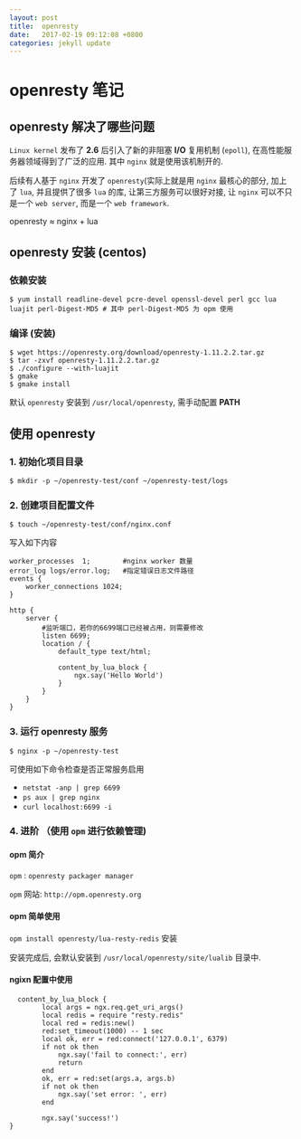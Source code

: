 ```yaml
---
layout: post
title:  openresty
date:   2017-02-19 09:12:08 +0800
categories: jekyll update
---
```


# openresty 笔记

## openresty 解决了哪些问题

`Linux kernel` 发布了 **2.6** 后引入了新的非阻塞 **I/O** 复用机制 (`epoll`), 在高性能服务器领域得到了广泛的应用. 其中 `nginx` 就是使用该机制开的.


后续有人基于 `nginx` 开发了 `openresty`(实际上就是用 `nginx` 最核心的部分, 加上了 `lua`, 并且提供了很多 `lua` 的库, 让第三方服务可以很好对接, 让 `nginx` 可以不只是一个 `web server`, 而是一个 `web framework`.

openresty ≈ nginx + lua


## openresty 安装 (centos)

### 依赖安装

```
$ yum install readline-devel pcre-devel openssl-devel perl gcc lua luajit perl-Digest-MD5 # 其中 perl-Digest-MD5 为 opm 使用
```

### 编译 (安装)

```
$ wget https://openresty.org/download/openresty-1.11.2.2.tar.gz
$ tar -zxvf openresty-1.11.2.2.tar.gz
$ ./configure --with-luajit
$ gmake
$ gmake install
```
默认 `openresty` 安装到 `/usr/local/openresty`, 需手动配置 **PATH**


## 使用 openresty

### 1. 初始化项目目录


```
$ mkdir -p ~/openresty-test/conf ~/openresty-test/logs
```

### 2. 创建项目配置文件

```
$ touch ~/openresty-test/conf/nginx.conf
```

写入如下内容

```nginx
worker_processes  1;        #nginx worker 数量
error_log logs/error.log;   #指定错误日志文件路径
events {
    worker_connections 1024;
}

http {
    server {
        #监听端口，若你的6699端口已经被占用，则需要修改
        listen 6699;
        location / {
            default_type text/html;

            content_by_lua_block {
                ngx.say('Hello World')
            }
        }
    }
}
```

### 3. 运行 openresty 服务

```
$ nginx -p ~/openresty-test
```

可使用如下命令检查是否正常服务启用

* `netstat -anp | grep 6699`
* `ps aux | grep nginx`
* `curl localhost:6699 -i`


### 4. 进阶 （使用 `opm` 进行依赖管理)

#### opm 简介

`opm` : `openresty packager manager`

`opm` 网站: `http://opm.openresty.org`


#### opm 简单使用

`opm install openresty/lua-resty-redis` 安装

安装完成后, 会默认安装到 `/usr/local/openresty/site/lualib` 目录中.

#### ngixn 配置中使用

```nginx
  content_by_lua_block {
		local args = ngx.req.get_uri_args()
		local redis = require "resty.redis"
		local red = redis:new()
		red:set_timeout(1000) -- 1 sec
		local ok, err = red:connect('127.0.0.1', 6379)
		if not ok then
		    ngx.say('fail to connect:', err)
		    return
		end
		ok, err = red:set(args.a, args.b)
		if not ok then
		    ngx.say('set error: ', err)
		end

		ngx.say('success!')
}
```
